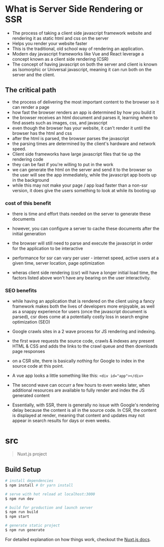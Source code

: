# What is Server Side Rendering or SSR

- The process of taking a client side javascript framework website and rendering it as static html and css on the server
- Helps you render your website faster
- This is the traditional, old school way of rendering an application.
- Modern day javascript frameworks like Vue and React leverage a concept known as a client side rendering (CSR)
- The concept of having javascript on both the server and client is known as Isomorphic or Universal javascript, meaning it can run both on the server and the client.

## The critical path

- the process of delivering the most important content to the browser so it can render a page
- how fast the browser renders an app is determined by how you build it
- the browser receives an html document and parses it, learning where to find assets such as images, css, and javascript
- even though the browser has your website, it can't render it until the browser has the html and css
- after the html is parsed, the browser parses the javascript
- the parsing times are determined by the client's hardware and network speed.
- Client side frameworks have large javascript files that tie up the rendering code
- they can be fast if you're willing to put in the work
- we can generate the html on the server and send it to the browser so the user will see the app immediately, while the javascript app boots up in the background
- while this may not make your page / app load faster than a non-ssr version, it does give the users something to look at while its booting up

### cost of this benefit

- there is time and effort thats needed on the server to generate these documents
- however, you can configure a server to cache these documents after the initial generation
- the browser will still need to parse and execute the javascript in order for the application to be interactive

- performance for ssr can vary per user - internet speed, active users at a given time, server location, page optimization
- wheras client side rendering (csr) will have a longer initial load time, the factors listed above won't have any bearing on the user interactivity.

### SEO benefits

- while having an application that is rendered on the client using a fancy framework makes both the lives of developers more enjoyable, as well as a snappy experience for users (once the javascript document is parsed), csr does come at a potentially costly loss in search engine optimization (SEO)

- Google crawls sites in a 2 wave process for JS rendering and indexing.
- the first wave requests the source code, crawls & indexes any present HTML & CSS and adds the links to the crawl queue and then downloads page responses

- on a CSR site, there is basically nothing for Google to index in the source code at this point.
- A vue app looks a little something like this: `<div id="app"></div>`
- The second wave can occurr a few hours to even weeks later, when additional resources are available to fully render and index the JS generated content

- Essentially, with SSR, there is generally no issue with Google's rendering delay because the content is all in the source code. In CSR, the content is displayed at render, meaning that content and updates may not appear in search results for days or even weeks.

# src

> Nuxt.js project

## Build Setup

```bash
# install dependencies
$ npm install # Or yarn install

# serve with hot reload at localhost:3000
$ npm run dev

# build for production and launch server
$ npm run build
$ npm start

# generate static project
$ npm run generate
```

For detailed explanation on how things work, checkout the [Nuxt.js docs](https://github.com/nuxt/nuxt.js).
